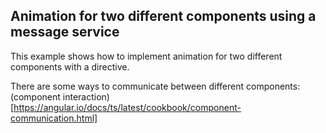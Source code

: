## Animation for two different components using a message service

This example shows how to implement animation for two different components with a directive. 

There are some ways to communicate between different components: (component interaction) [https://angular.io/docs/ts/latest/cookbook/component-communication.html]

